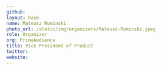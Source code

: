```yaml
---
github:
layout: base
name: Mateusz Ruminski
photo_url: /static/img/organizers/Mateusz-Ruminski.jpeg
role: Organizer
org: PrimeAudience
title: Vice President of Product
twitter: 
website: 
---
```

